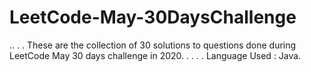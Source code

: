 # LeetCode-May-30DaysChallenge

..
.
.
These are the collection of 30 solutions to questions done during LeetCode May 30 days challenge in 2020.
.
.
.
.
Language Used : Java.
